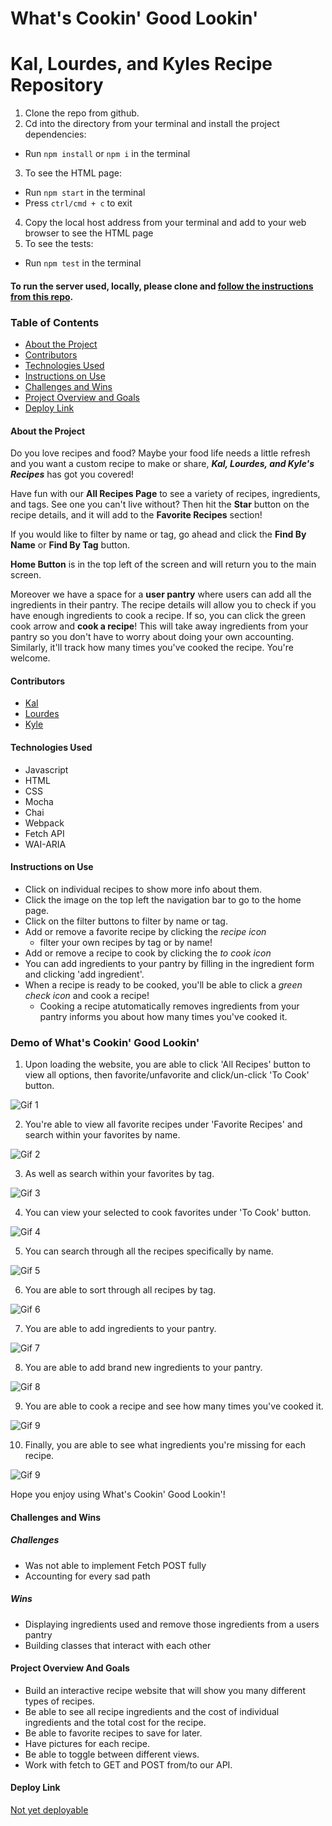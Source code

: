 # What's Cookin' Good Lookin'

# Kal, Lourdes, and Kyles Recipe Repository

1. Clone the repo from github.
2. Cd into the directory from your terminal and install the project dependencies:
- Run `npm install` or `npm i` in the terminal
3. To see the HTML page:
- Run `npm start` in the terminal
- Press `ctrl/cmd + c` to exit
4. Copy the local host address from your terminal and add to your web browser to see the HTML page
5. To see the tests:
- Run `npm test` in the terminal

#### To run the server used, locally, please clone and [follow the instructions from this repo](#https://github.com/turingschool-examples/whats-cookin-api).


### Table of Contents
- [About the Project](#about-the-project)
- [Contributors](#contributors)
- [Technologies Used](#technologies-used)
- [Instructions on Use](#instructions-on-use)
- [Challenges and Wins](#challenges-and-wins)
- [Project Overview and Goals](#project-overview-and-goals)
- [Deploy Link](#deploy-link)

#### About the Project
Do you love recipes and food?
Maybe your food life needs a little refresh and you want a custom recipe to make or
share, **___Kal, Lourdes, and Kyle's Recipes___**
has got you covered!

Have fun with our **All Recipes Page** to see a variety of recipes,
ingredients, and tags. See one you can't live without? Then hit the **Star** button on the recipe details, and it will add to the **Favorite Recipes** section!

If you would like to filter by name or tag, go ahead and click the **Find By Name** or **Find By Tag** button.

**Home Button** is in the top left of the screen and will return you to the main screen.

Moreover we have a space for a **user pantry** where users can add all the ingredients in their pantry. The recipe details will allow you to check if you have enough ingredients to cook a recipe. If so, you can click the green cook arrow and **cook a recipe**! This will take away ingredients from your pantry so you don't have to worry about doing your own accounting. Similarly, it'll track how many times you've cooked the recipe. You're welcome.


#### Contributors
 - [Kal](https://github.com/kal-aalrajhi)
 - [Lourdes](https://github.com/lourdesbnts)
 - [Kyle](https://github.com/K-Howard)

#### Technologies Used
- Javascript
- HTML
- CSS
- Mocha
- Chai
- Webpack
- Fetch API
- WAI-ARIA

#### Instructions on Use

- Click on individual recipes to show more info about them.
- Click the image on the top left the navigation bar to go to the home page.
- Click on the filter buttons to filter by name or tag.
- Add or remove a favorite recipe by clicking the *recipe icon*
    - filter your own recipes by tag or by name!
- Add or remove a recipe to cook by clicking the *to cook icon*
- You can add ingredients to your pantry by filling in the ingredient form and clicking 'add ingredient'.
- When a recipe is ready to be cooked, you'll be able to click a *green check icon* and cook a recipe! 
    - Cooking a recipe atutomatically removes ingredients from your pantry informs you about how many times you've cooked it.

### Demo of What's Cookin' Good Lookin'

1. Upon loading the website, you are able to click 'All Recipes' button to view all options, then favorite/unfavorite and click/un-click 'To Cook' button.

![Gif 1](https://media.giphy.com/media/tmTMzmkIbZg28FOcvX/giphy.gif)

2. You're able to view all favorite recipes under 'Favorite Recipes' and search within your favorites by name.

![Gif 2](https://media.giphy.com/media/MGZvSE5YDlPKXk0QjW/giphy.gif)

3. As well as search within your favorites by tag.

![Gif 3](https://media.giphy.com/media/WT1cVK2yZCz1cj6H96/giphy.gif)

4. You can view your selected to cook favorites under 'To Cook' button.

![Gif 4](https://media.giphy.com/media/sgFiBTleoMkZM2EU2A/giphy.gif)

5. You can search through all the recipes specifically by name.

![Gif 5](https://media.giphy.com/media/Xs45bfYmLVn1tD4kht/giphy.gif)

6. You are able to sort through all recipes by tag.

![Gif 6](https://media.giphy.com/media/3hPiZ5Y7ujvqnItkni/giphy.gif)

7. You are able to add ingredients to your pantry.

![Gif 7](https://media.giphy.com/media/FYagMuYRKFOvQANk1z/giphy.gif)

8. You are able to add brand new ingredients to your pantry.

![Gif 8](https://media.giphy.com/media/nFtPvXbzVVWVdPc0Mn/giphy.gif)

9. You are able to cook a recipe and see how many times you've cooked it.

![Gif 9](https://media.giphy.com/media/ITId412CzwHAFB8X8N/giphy.gif)

10. Finally, you are able to see what ingredients you're missing for each recipe.

![Gif 9](https://media.giphy.com/media/RpSUQquu9E3ZoGGKtb/giphy.gif)

Hope you enjoy using What's Cookin' Good Lookin'!

#### Challenges and Wins

##### Challenges
- Was not able to implement Fetch POST fully
- Accounting for every sad path 

##### Wins
- Displaying ingredients used and remove those ingredients from a users pantry
- Building classes that interact with each other

#### Project Overview And Goals
- Build an interactive recipe website that will show you many different types of recipes.
- Be able to see all recipe ingredients and the cost of individual ingredients and the total cost for the recipe.
- Be able to favorite recipes to save for later.
- Have pictures for each recipe.
- Be able to toggle between different views.
- Work with fetch to GET and POST from/to our API.


#### Deploy Link
 [Not yet deployable](https://)
